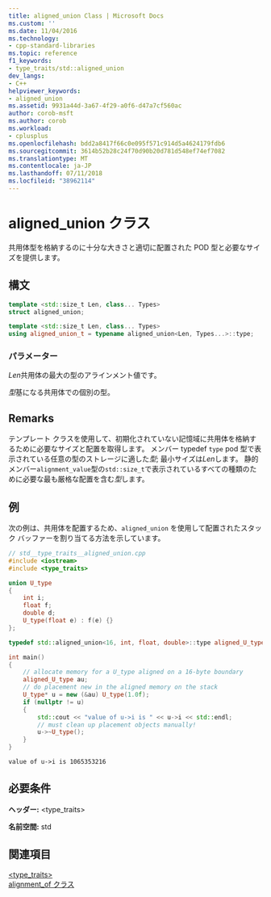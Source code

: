 ```yaml
---
title: aligned_union Class | Microsoft Docs
ms.custom: ''
ms.date: 11/04/2016
ms.technology:
- cpp-standard-libraries
ms.topic: reference
f1_keywords:
- type_traits/std::aligned_union
dev_langs:
- C++
helpviewer_keywords:
- aligned_union
ms.assetid: 9931a44d-3a67-4f29-a0f6-d47a7cf560ac
author: corob-msft
ms.author: corob
ms.workload:
- cplusplus
ms.openlocfilehash: bdd2a8417f66c0e095f571c914d5a4624179fdb6
ms.sourcegitcommit: 3614b52b28c24f70d90b20d781d548ef74ef7082
ms.translationtype: MT
ms.contentlocale: ja-JP
ms.lasthandoff: 07/11/2018
ms.locfileid: "38962114"
---
```

# <a name="alignedunion-class"></a>aligned_union クラス

共用体型を格納するのに十分な大きさと適切に配置された POD 型と必要なサイズを提供します。

## <a name="syntax"></a>構文

```cpp
template <std::size_t Len, class... Types>
struct aligned_union;

template <std::size_t Len, class... Types>
using aligned_union_t = typename aligned_union<Len, Types...>::type;
```

### <a name="parameters"></a>パラメーター

*Len*共用体の最大の型のアラインメント値です。

*型*基になる共用体での個別の型。

## <a name="remarks"></a>Remarks

テンプレート クラスを使用して、初期化されていない記憶域に共用体を格納するために必要なサイズと配置を取得します。 メンバー typedef `type` pod 型で表示されている任意の型のストレージに適した*型*; 最小サイズは*Len*します。 静的メンバー`alignment_value`型の`std::size_t`で表示されているすべての種類のために必要な最も厳格な配置を含む*型*します。

## <a name="example"></a>例

次の例は、共用体を配置するため、`aligned_union` を使用して配置されたスタック バッファーを割り当てる方法を示しています。

```cpp
// std__type_traits__aligned_union.cpp
#include <iostream>
#include <type_traits>

union U_type
{
    int i;
    float f;
    double d;
    U_type(float e) : f(e) {}
};

typedef std::aligned_union<16, int, float, double>::type aligned_U_type;

int main()
{
    // allocate memory for a U_type aligned on a 16-byte boundary
    aligned_U_type au;
    // do placement new in the aligned memory on the stack
    U_type* u = new (&au) U_type(1.0f);
    if (nullptr != u)
    {
        std::cout << "value of u->i is " << u->i << std::endl;
        // must clean up placement objects manually!
        u->~U_type();
    }
}
```

```Output
value of u->i is 1065353216
```

## <a name="requirements"></a>必要条件

**ヘッダー:** \<type_traits>

**名前空間:** std

## <a name="see-also"></a>関連項目

[<type_traits>](../standard-library/type-traits.md)<br/>
[alignment_of クラス](../standard-library/alignment-of-class.md)<br/>
